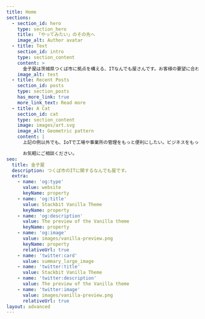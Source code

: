 ```yaml
---
title: Home
sections:
  - section_id: hero
    type: section_hero
    title: 「やってみたい」のその先へ
    image_alt: Author avatar
  - title: Text
    section_id: intro
    type: section_content
    content: >
      金子屋は茨城県つくば市に拠点を構える、ITなんでも屋さんです。お客様の要望に合わせてWebアプリケーション制作やホームページの作成、リモートワークの支援など幅広くIT技術を提供しています。
    image_alt: test
  - title: Recent Posts
    section_id: posts
    type: section_posts
    has_more_link: true
    more_link_text: Read more
  - title: A Cat
    section_id: cat
    type: section_content
    image: images/art.svg
    image_alt: Geometric pattern
    content: |
      上記の例以外でも、IoTで工場や事業所の管理をもっと便利にしたい。ビジネスをもっと改善したいけど、どうしたら良いのか分からないなど

      お気軽にご相談ください。
seo:
  title: 金子屋
  description: つくば市のITに関するなんでも屋です。
  extra:
    - name: 'og:type'
      value: website
      keyName: property
    - name: 'og:title'
      value: Stackbit Vanilla Theme
      keyName: property
    - name: 'og:description'
      value: The preview of the Vanilla theme
      keyName: property
    - name: 'og:image'
      value: images/vanilla-preview.png
      keyName: property
      relativeUrl: true
    - name: 'twitter:card'
      value: summary_large_image
    - name: 'twitter:title'
      value: Stackbit Vanilla Theme
    - name: 'twitter:description'
      value: The preview of the Vanilla theme
    - name: 'twitter:image'
      value: images/vanilla-preview.png
      relativeUrl: true
layout: advanced
---
```

